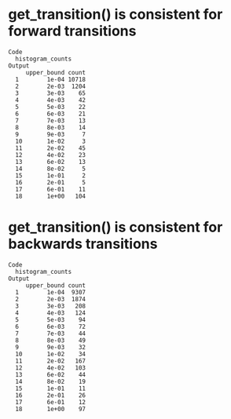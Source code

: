 # get_transition() is consistent for forward transitions

    Code
      histogram_counts
    Output
         upper_bound count
      1        1e-04 10718
      2        2e-03  1204
      3        3e-03    65
      4        4e-03    42
      5        5e-03    22
      6        6e-03    21
      7        7e-03    13
      8        8e-03    14
      9        9e-03     7
      10       1e-02     3
      11       2e-02    45
      12       4e-02    23
      13       6e-02    13
      14       8e-02     5
      15       1e-01     2
      16       2e-01     5
      17       6e-01    11
      18       1e+00   104

# get_transition() is consistent for backwards transitions

    Code
      histogram_counts
    Output
         upper_bound count
      1        1e-04  9307
      2        2e-03  1874
      3        3e-03   208
      4        4e-03   124
      5        5e-03    94
      6        6e-03    72
      7        7e-03    44
      8        8e-03    49
      9        9e-03    32
      10       1e-02    34
      11       2e-02   167
      12       4e-02   103
      13       6e-02    44
      14       8e-02    19
      15       1e-01    11
      16       2e-01    26
      17       6e-01    12
      18       1e+00    97

